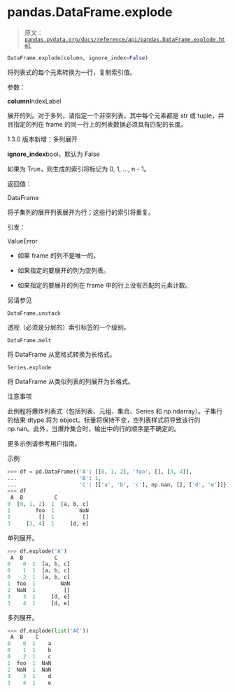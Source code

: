 # pandas.DataFrame.explode

> 原文：[`pandas.pydata.org/docs/reference/api/pandas.DataFrame.explode.html`](https://pandas.pydata.org/docs/reference/api/pandas.DataFrame.explode.html)

```py
DataFrame.explode(column, ignore_index=False)
```

将列表式的每个元素转换为一行，复制索引值。

参数：

**column**IndexLabel

展开的列。对于多列，请指定一个非空列表，其中每个元素都是 str 或 tuple，并且指定的列在 frame 的同一行上的列表数据必须具有匹配的长度。

1.3.0 版本新增：多列展开

**ignore_index**bool，默认为 False

如果为 True，则生成的索引将标记为 0, 1, …, n - 1。

返回值：

DataFrame

将子集列的展开列表展开为行；这些行的索引将重复。

引发：

ValueError

+   如果 frame 的列不是唯一的。

+   如果指定的要展开的列为空列表。

+   如果指定的要展开的列在 frame 中的行上没有匹配的元素计数。

另请参见

`DataFrame.unstack`

透视（必须是分层的）索引标签的一个级别。

`DataFrame.melt`

将 DataFrame 从宽格式转换为长格式。

`Series.explode`

将 DataFrame 从类似列表的列展开为长格式。

注意事项

此例程将爆炸列表式（包括列表、元组、集合、Series 和 np.ndarray）。子集行的结果 dtype 将为 object。标量将保持不变，空列表样式将导致该行的 np.nan。此外，当爆炸集合时，输出中的行的顺序是不确定的。

更多示例请参考用户指南。

示例

```py
>>> df = pd.DataFrame({'A': [[0, 1, 2], 'foo', [], [3, 4]],
...                    'B': 1,
...                    'C': [['a', 'b', 'c'], np.nan, [], ['d', 'e']]})
>>> df
 A  B          C
0  [0, 1, 2]  1  [a, b, c]
1        foo  1        NaN
2         []  1         []
3     [3, 4]  1     [d, e] 
```

单列展开。

```py
>>> df.explode('A')
 A  B          C
0    0  1  [a, b, c]
0    1  1  [a, b, c]
0    2  1  [a, b, c]
1  foo  1        NaN
2  NaN  1         []
3    3  1     [d, e]
3    4  1     [d, e] 
```

多列展开。

```py
>>> df.explode(list('AC'))
 A  B    C
0    0  1    a
0    1  1    b
0    2  1    c
1  foo  1  NaN
2  NaN  1  NaN
3    3  1    d
3    4  1    e 
```

